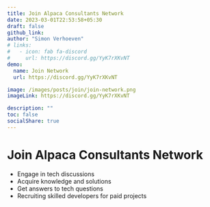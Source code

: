 ```yaml
---
title: Join Alpaca Consultants Network
date: 2023-03-01T22:53:58+05:30
draft: false
github_link:
author: "Simon Verhoeven"
# links:
#   - icon: fab fa-discord
#     url: https://discord.gg/YyK7rXKvNT
demo:
  name: Join Network
  url: https://discord.gg/YyK7rXKvNT

image: /images/posts/join/join-network.png
imageLink: https://discord.gg/YyK7rXKvNT

description: ""
toc: false
socialShare: true
---
```


# Join Alpaca Consultants Network

- Engage in tech discussions
- Acquire knowledge and solutions
- Get answers to tech questions
- Recruiting skilled developers for paid projects
